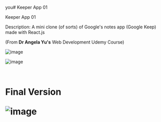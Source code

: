 you# Keeper App 01

 Keeper App 01

 Description: A mini clone (of sorts) of Google's notes app (Google Keep) made with React.js

 (From <b>Dr Angela Yu's</b> Web Development Udemy Course)

![image](https://github.com/Praizee/Keeper-App-01/assets/89282358/70abbb7e-5a60-4323-b8b7-d96d29f99d3c)

![image](https://github.com/Praizee/Keeper-App-01/assets/89282358/2ef3e046-b91f-4263-b14f-48495b3393db)

<br/>
<h1>Final Version<h1\>

![image](https://github.com/Praizee/Keeper-App-01/assets/89282358/9dc43cb1-64c3-4cc9-907d-df0b3a4ae2b5)

